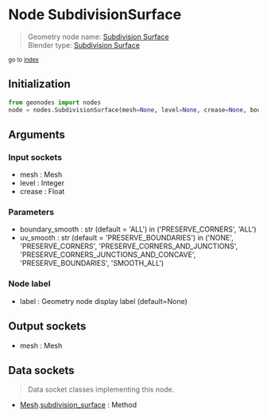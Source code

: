 
# Node SubdivisionSurface

> Geometry node name: [Subdivision Surface](https://docs.blender.org/manual/en/latest/modeling/geometry_nodes/mesh/subdivision_surface.html)<br>
  Blender type: [Subdivision Surface](https://docs.blender.org/api/current/bpy.types.GeometryNodeSubdivisionSurface.html)
  
<sub>go to [index](/docs/index.md)</sub>

## Initialization

```python
from geonodes import nodes
node = nodes.SubdivisionSurface(mesh=None, level=None, crease=None, boundary_smooth='ALL', uv_smooth='PRESERVE_BOUNDARIES', label=None)
```



## Arguments


### Input sockets

- mesh : Mesh
- level : Integer
- crease : Float

### Parameters

- boundary_smooth : str (default = 'ALL') in ('PRESERVE_CORNERS', 'ALL')
- uv_smooth : str (default = 'PRESERVE_BOUNDARIES') in ('NONE', 'PRESERVE_CORNERS', 'PRESERVE_CORNERS_AND_JUNCTIONS', 'PRESERVE_CORNERS_JUNCTIONS_AND_CONCAVE', 'PRESERVE_BOUNDARIES', 'SMOOTH_ALL')

### Node label

- label : Geometry node display label (default=None)

## Output sockets

- mesh : Mesh

## Data sockets

> Data socket classes implementing this node.
  
  
- [Mesh](/docs/sockets/Mesh.md).[subdivision_surface](/docs/sockets/Mesh.md#subdivision_surface) : Method
  
